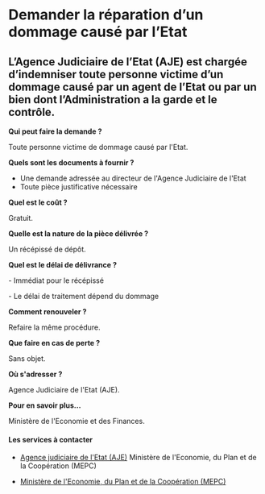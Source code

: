 # Demander la réparation d’un dommage causé par l’Etat

L’Agence Judiciaire de l’Etat (AJE) est chargée d’indemniser toute personne victime d’un dommage causé par un agent de l’Etat ou par un bien dont l’Administration a la garde et le contrôle.
---------------------------------------------------------------------------------------------------------------------------------------------------------------------------------------------

**Qui peut faire la demande ?**

Toute personne victime de dommage causé par l'Etat.

**Quels sont les documents à fournir ?**

*   Une demande adressée au directeur de l'Agence Judiciaire de l'Etat
*   Toute pièce justificative nécessaire

**Quel est le coût ?**

Gratuit.

**Quelle est la nature de la pièce délivrée ?**

Un récépissé de dépôt.

**Quel est le délai de délivrance ?**

\- Immédiat pour le récépissé

\- Le délai de traitement dépend du dommage

**Comment renouveler ?**

Refaire la même procédure.

**Que faire en cas de perte ?**

Sans objet.

**Où s'adresser ?**

Agence Judiciaire de l'Etat (AJE).

**Pour en savoir plus…**

Ministère de l'Economie et des Finances.

#### Les services à contacter

*   [Agence judiciaire de l'Etat (AJE)](../../../services/agence-judiciaire-de-letat-aje.md) Ministère de l'Economie, du Plan et de la Coopération (MEPC)  
    
*   [Ministère de l'Economie, du Plan et de la Coopération (MEPC)](../../../services/ministere-de-leconomie-du-plan-et-de-la-cooperation-mepc.md)